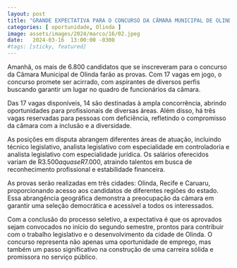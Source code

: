 ```yaml
---
layout: post
title: "GRANDE EXPECTATIVA PARA O CONCURSO DA CÂMARA MUNICIPAL DE OLINDA: MAIS DE 6.800 CANDIDATOS INSCRITOS"
categories: [ oportunidade, Olinda ]
image: assets/images/2024/marco/16/02.jpeg
date:   2024-03-16  13:00:00 -0300
#tags: [sticky, featured]
---
```

Amanhã, os mais de 6.800 candidatos que se inscreveram para o concurso da Câmara Municipal de Olinda farão as provas. Com 17 vagas em jogo, o concurso promete ser acirrado, com aspirantes de diversos perfis buscando garantir um lugar no quadro de funcionários da câmara.

Das 17 vagas disponíveis, 14 são destinadas à ampla concorrência, abrindo oportunidades para profissionais de diversas áreas. Além disso, há três vagas reservadas para pessoas com deficiência, refletindo o compromisso da câmara com a inclusão e a diversidade.

As posições em disputa abrangem diferentes áreas de atuação, incluindo técnico legislativo, analista legislativo com especialidade em controladoria e analista legislativo com especialidade jurídica. Os salários oferecidos variam de R$3.500 a quase R$7.000, atraindo talentos em busca de reconhecimento profissional e estabilidade financeira.

As provas serão realizadas em três cidades: Olinda, Recife e Caruaru, proporcionando acesso aos candidatos de diferentes regiões do estado. Essa abrangência geográfica demonstra a preocupação da câmara em garantir uma seleção democrática e acessível a todos os interessados.

Com a conclusão do processo seletivo, a expectativa é que os aprovados sejam convocados no início do segundo semestre, prontos para contribuir com o trabalho legislativo e o desenvolvimento da cidade de Olinda. O concurso representa não apenas uma oportunidade de emprego, mas também um passo significativo na construção de uma carreira sólida e promissora no serviço público.